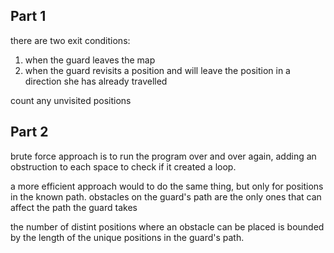 ## Part 1
there are two exit conditions:

1. when the guard leaves the map
2. when the guard revisits a position and will leave the position in a direction she has already travelled

count any unvisited positions

## Part 2
brute force approach is to run the program over and over again, adding an obstruction to each space to check if it created a loop.

a more efficient approach would to do the
same thing, but only for positions in the known path. obstacles on the guard's path are the only ones that can affect the path the guard takes

the number of distint positions where an obstacle can be placed is bounded by the length of the unique positions in the guard's path.